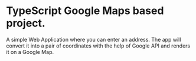 # TypeScript Google Maps based project.

A simple Web Application where you can enter an address. The app will convert it into a pair of coordinates with the 
help of Google API and renders it on a Google Map.
